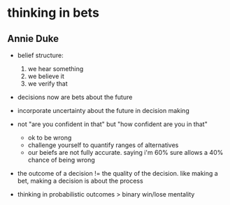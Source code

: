 # thinking in bets
## Annie Duke


- belief structure:
	1. we hear something
	1. we believe it
	1. we verify that
	
- decisions now are bets about the future
- incorporate uncertainty about the future in decision making
- not "are you confident in that" but "how confident are you in that"
	- ok to be wrong
	- challenge yourself to quantify ranges of alternatives
	- our beiefs are not fully accurate. saying i'm 60% sure allows a 40% chance of being wrong
	
- the outcome of a decision != the quality of the decision. like making a bet, making a decision is about the process
- thinking in probabilistic outcomes > binary win/lose mentality